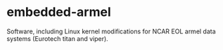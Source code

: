 # embedded-armel
Software, including Linux kernel modifications for NCAR EOL armel data systems (Eurotech titan and viper).
